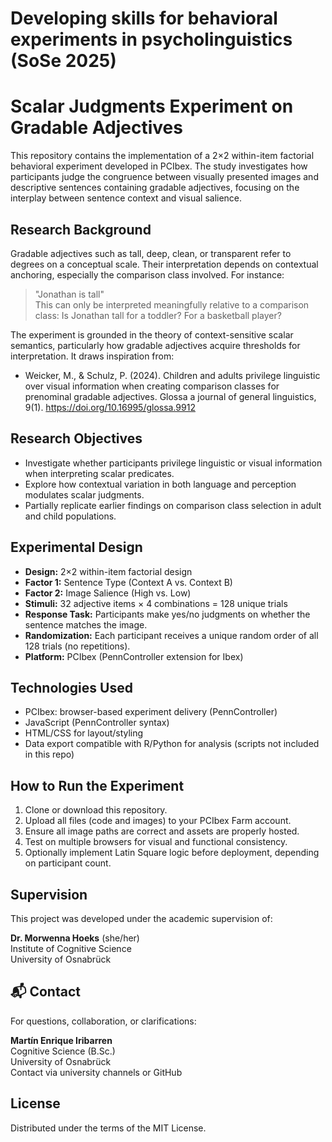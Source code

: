 # Developing skills for behavioral experiments in psycholinguistics (SoSe 2025)

# Scalar Judgments Experiment on Gradable Adjectives 

This repository contains the implementation of a 2×2 within-item factorial behavioral experiment developed in PCIbex. The study investigates how participants judge the congruence between visually presented images and descriptive sentences containing gradable adjectives, focusing on the interplay between sentence context and visual salience.

## Research Background

Gradable adjectives such as tall, deep, clean, or transparent refer to degrees on a conceptual scale. Their interpretation depends on contextual anchoring, especially the comparison class involved. For instance:

> "Jonathan is tall"  
> This can only be interpreted meaningfully relative to a comparison class: Is Jonathan tall for a toddler? For a basketball player?

The experiment is grounded in the theory of context-sensitive scalar semantics, particularly how gradable adjectives acquire thresholds for interpretation. It draws inspiration from:

- Weicker, M., & Schulz, P. (2024). Children and adults privilege linguistic over visual information when creating comparison classes for prenominal gradable adjectives. Glossa a journal of general linguistics, 9(1). https://doi.org/10.16995/glossa.9912



## Research Objectives

- Investigate whether participants privilege linguistic or visual information when interpreting scalar predicates.  
- Explore how contextual variation in both language and perception modulates scalar judgments.  
- Partially replicate earlier findings on comparison class selection in adult and child populations.

## Experimental Design

- **Design:** 2×2 within-item factorial design  
- **Factor 1:** Sentence Type (Context A vs. Context B)  
- **Factor 2:** Image Salience (High vs. Low)  
- **Stimuli:** 32 adjective items × 4 combinations = 128 unique trials  
- **Response Task:** Participants make yes/no judgments on whether the sentence matches the image.  
- **Randomization:** Each participant receives a unique random order of all 128 trials (no repetitions).  
- **Platform:** PCIbex (PennController extension for Ibex)  

## Technologies Used

- PCIbex: browser-based experiment delivery (PennController)  
- JavaScript (PennController syntax)  
- HTML/CSS for layout/styling  
- Data export compatible with R/Python for analysis (scripts not included in this repo)  

## How to Run the Experiment

1. Clone or download this repository.  
2. Upload all files (code and images) to your PCIbex Farm account.  
3. Ensure all image paths are correct and assets are properly hosted.  
4. Test on multiple browsers for visual and functional consistency.  
5. Optionally implement Latin Square logic before deployment, depending on participant count.

## Supervision

This project was developed under the academic supervision of:  

**Dr. Morwenna Hoeks** (she/her)  
Institute of Cognitive Science  
University of Osnabrück  

## 📬 Contact

For questions, collaboration, or clarifications:  

**Martín Enrique Iribarren**  
Cognitive Science (B.Sc.)  
University of Osnabrück  
Contact via university channels or GitHub  

## License

Distributed under the terms of the MIT License.
